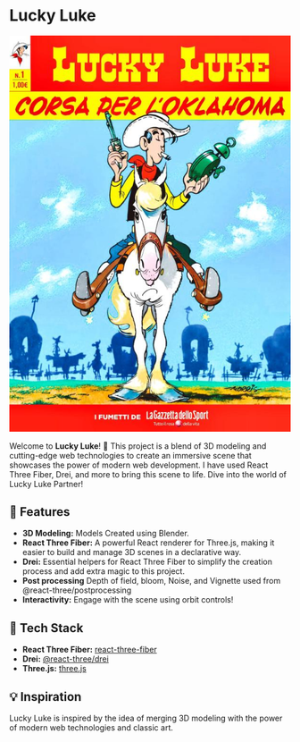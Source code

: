 # Lucky Luke

![Lucky Luke](./public/LuckyLuke.jpg)

Welcome to **Lucky Luke**! 🌟 This project is a blend of 3D modeling and cutting-edge web technologies to create an immersive scene that showcases the power of modern web development. I have used React Three Fiber, Drei, and more to bring this scene to life. Dive into the world of Lucky Luke Partner!

## 🚀 Features

- **3D Modeling:** Models Created using Blender.
- **React Three Fiber:** A powerful React renderer for Three.js, making it easier to build and manage 3D scenes in a declarative way.
- **Drei:** Essential helpers for React Three Fiber to simplify the creation process and add extra magic to this project.
- **Post processing** Depth of field, bloom, Noise, and Vignette used from @react-three/postprocessing
- **Interactivity:** Engage with the scene using orbit controls!

## 🎨 Tech Stack

- **React Three Fiber:** [react-three-fiber](https://github.com/pmndrs/react-three-fiber)
- **Drei:** [@react-three/drei](https://github.com/pmndrs/drei)
- **Three.js:** [three.js](https://threejs.org/)


## 💡 Inspiration

Lucky Luke is inspired by the idea of merging 3D modeling with the power of modern web technologies and classic art.
